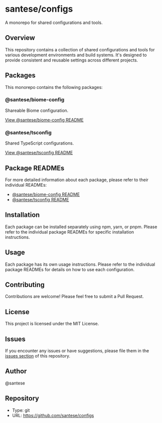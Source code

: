 # santese/configs

A monorepo for shared configurations and tools.

## Overview

This repository contains a collection of shared configurations and tools for various development environments and build systems. It's designed to provide consistent and reusable settings across different projects.

## Packages

This monorepo contains the following packages:

### @santese/biome-config

Shareable Biome configuration.

[View @santese/biome-config README](packages/biome/README.md)

### @santese/tsconfig

Shared TypeScript configurations.

[View @santese/tsconfig README](packages/tsconfig/README.md)

## Package READMEs

For more detailed information about each package, please refer to their individual READMEs:

- [@santese/biome-config README](packages/biome/README.md)
- [@santese/tsconfig README](packages/tsconfig/README.md)

## Installation

Each package can be installed separately using npm, yarn, or pnpm. Please refer to the individual package READMEs for specific installation instructions.

## Usage

Each package has its own usage instructions. Please refer to the individual package READMEs for details on how to use each configuration.

## Contributing

Contributions are welcome! Please feel free to submit a Pull Request.

## License

This project is licensed under the MIT License.

## Issues

If you encounter any issues or have suggestions, please file them in the [issues section](https://github.com/santese/configs/issues) of this repository.

## Author

@santese

## Repository

- Type: git
- URL: https://github.com/santese/configs